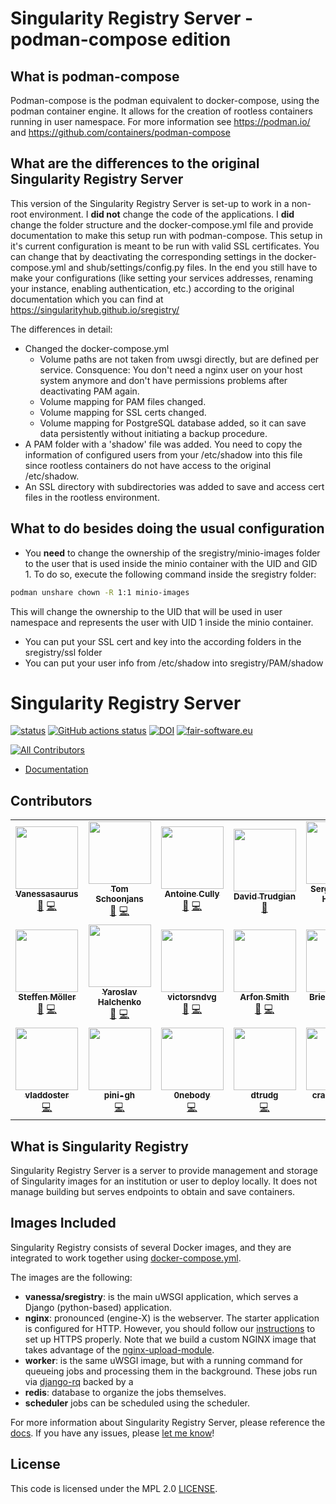 # Singularity Registry Server - podman-compose edition

## What is podman-compose
Podman-compose is the podman equivalent to docker-compose, using the podman container engine. It allows for the creation of rootless containers running in user namespace. For more information see https://podman.io/ and https://github.com/containers/podman-compose

## What are the differences to the original Singularity Registry Server
This version of the Singularity Registry Server is set-up to work in a non-root environment. 
I **did not** change the code of the applications. 
I **did** change the folder structure and the docker-compose.yml file and provide documentation to make this setup run with podman-compose. 
This setup in it's current configuration is meant to be run with valid SSL certificates. You can change that by deactivating the corresponding settings in the docker-compose.yml and shub/settings/config.py files.
In the end you still have to make your configurations (like setting your services addresses, renaming your instance, enabling authentication, etc.) according to the original documentation which you can find at https://singularityhub.github.io/sregistry/

The differences in detail:
* Changed the docker-compose.yml
	* Volume paths are not taken from uwsgi directly, but are defined per service. Consquence: You don't need a nginx user on your host system anymore and don't have permissions problems after deactivating PAM again.
	* Volume mapping for PAM files changed.
	* Volume mapping for SSL certs changed.
	* Volume mapping for PostgreSQL database added, so it can save data persistently without initiating a backup procedure.
* A PAM folder with a 'shadow' file was added. You need to copy the information of configured users from your /etc/shadow into this file since rootless containers do not have access to the original /etc/shadow.
* An SSL directory with subdirectories was added to save and access cert files in the rootless environment.

## What to do besides doing the usual configuration
* You **need** to change the ownership of the sregistry/minio-images folder to the user that is used inside the minio container with the UID and GID 1.
To do so, execute the following command inside the sregistry folder:
```bash
podman unshare chown -R 1:1 minio-images
```
This will change the ownership to the UID that will be used in user namespace and represents the user with UID 1 inside the minio container.

* You can put your SSL cert and key into the according folders in the sregistry/ssl folder
* You can put your user info from /etc/shadow into sregistry/PAM/shadow


# Singularity Registry Server

[![status](https://joss.theoj.org/papers/050362b7e7691d2a5d0ebed8251bc01e/status.svg)](http://joss.theoj.org/papers/050362b7e7691d2a5d0ebed8251bc01e)
[![GitHub actions status](https://github.com/singularityhub/sregistry/workflows/sregistry-ci/badge.svg?branch=master)](https://github.com/singularityhub/sregistry/actions?query=branch%3Amaster+workflow%3Asregistry-ci)
[![DOI](https://zenodo.org/badge/DOI/10.5281/zenodo.1012531.svg)](https://doi.org/10.5281/zenodo.1012531)
[![fair-software.eu](https://img.shields.io/badge/fair--software.eu-%E2%97%8F%20%20%E2%97%8F%20%20%E2%97%8B%20%20%E2%97%8F%20%20%E2%97%8B-orange)](https://fair-software.eu)

<!-- ALL-CONTRIBUTORS-BADGE:START - Do not remove or modify this section -->
[![All Contributors](https://img.shields.io/badge/all_contributors-20-orange.svg?style=flat-square)](#contributors-)
<!-- ALL-CONTRIBUTORS-BADGE:END -->

- [Documentation](https://singularityhub.github.io/sregistry)

## Contributors

<!-- ALL-CONTRIBUTORS-LIST:START - Do not remove or modify this section -->
<!-- prettier-ignore-start -->
<!-- markdownlint-disable -->
<table>
  <tr>
    <td align="center"><a href="https://vsoch.github.io"><img src="https://avatars0.githubusercontent.com/u/814322?v=4?s=100" width="100px;" alt=""/><br /><sub><b>Vanessasaurus</b></sub></a><br /><a href="https://github.com/singularityhub/sregistry/commits?author=vsoch" title="Documentation">📖</a> <a href="https://github.com/singularityhub/sregistry/commits?author=vsoch" title="Code">💻</a></td>
    <td align="center"><a href="tschoonj.github.io"><img src="https://avatars0.githubusercontent.com/u/65736?v=4?s=100" width="100px;" alt=""/><br /><sub><b>Tom Schoonjans</b></sub></a><br /><a href="https://github.com/singularityhub/sregistry/commits?author=tschoonj" title="Documentation">📖</a> <a href="https://github.com/singularityhub/sregistry/commits?author=tschoonj" title="Code">💻</a></td>
    <td align="center"><a href="antoinecully.com"><img src="https://avatars3.githubusercontent.com/u/6448924?v=4?s=100" width="100px;" alt=""/><br /><sub><b>Antoine Cully</b></sub></a><br /><a href="https://github.com/singularityhub/sregistry/commits?author=Aneoshun" title="Documentation">📖</a> <a href="https://github.com/singularityhub/sregistry/commits?author=Aneoshun" title="Code">💻</a></td>
    <td align="center"><a href="https://dctrud.sdf.org"><img src="https://avatars1.githubusercontent.com/u/4522799?v=4?s=100" width="100px;" alt=""/><br /><sub><b>David Trudgian</b></sub></a><br /><a href="https://github.com/singularityhub/sregistry/commits?author=dctrud" title="Documentation">📖</a></td>
    <td align="center"><a href="https://github.com/serlophug"><img src="https://avatars3.githubusercontent.com/u/20574493?v=4?s=100" width="100px;" alt=""/><br /><sub><b>Sergio López Huguet</b></sub></a><br /><a href="https://github.com/singularityhub/sregistry/commits?author=serlophug" title="Documentation">📖</a> <a href="https://github.com/singularityhub/sregistry/commits?author=serlophug" title="Code">💻</a></td>
    <td align="center"><a href="https://github.com/jbd"><img src="https://avatars2.githubusercontent.com/u/169483?v=4?s=100" width="100px;" alt=""/><br /><sub><b>jbd</b></sub></a><br /><a href="https://github.com/singularityhub/sregistry/commits?author=jbd" title="Documentation">📖</a> <a href="https://github.com/singularityhub/sregistry/commits?author=jbd" title="Code">💻</a></td>
    <td align="center"><a href="http://alex.hirzel.us/"><img src="https://avatars3.githubusercontent.com/u/324152?v=4?s=100" width="100px;" alt=""/><br /><sub><b>Alex Hirzel</b></sub></a><br /><a href="https://github.com/singularityhub/sregistry/commits?author=alhirzel" title="Documentation">📖</a> <a href="https://github.com/singularityhub/sregistry/commits?author=alhirzel" title="Code">💻</a></td>
  </tr>
  <tr>
    <td align="center"><a href="http://tangiblecomputationalbiology.blogspot.com"><img src="https://avatars0.githubusercontent.com/u/207407?v=4?s=100" width="100px;" alt=""/><br /><sub><b>Steffen Möller</b></sub></a><br /><a href="https://github.com/singularityhub/sregistry/commits?author=smoe" title="Documentation">📖</a> <a href="https://github.com/singularityhub/sregistry/commits?author=smoe" title="Code">💻</a></td>
    <td align="center"><a href="www.onerussian.com"><img src="https://avatars3.githubusercontent.com/u/39889?v=4?s=100" width="100px;" alt=""/><br /><sub><b>Yaroslav Halchenko</b></sub></a><br /><a href="https://github.com/singularityhub/sregistry/commits?author=yarikoptic" title="Documentation">📖</a> <a href="https://github.com/singularityhub/sregistry/commits?author=yarikoptic" title="Code">💻</a></td>
    <td align="center"><a href="http://sourceforge.net/u/victorsndvg/profile/"><img src="https://avatars3.githubusercontent.com/u/6474985?v=4?s=100" width="100px;" alt=""/><br /><sub><b>victorsndvg</b></sub></a><br /><a href="https://github.com/singularityhub/sregistry/commits?author=victorsndvg" title="Documentation">📖</a> <a href="https://github.com/singularityhub/sregistry/commits?author=victorsndvg" title="Code">💻</a></td>
    <td align="center"><a href="arfon.org"><img src="https://avatars1.githubusercontent.com/u/4483?v=4?s=100" width="100px;" alt=""/><br /><sub><b>Arfon Smith</b></sub></a><br /><a href="https://github.com/singularityhub/sregistry/commits?author=arfon" title="Documentation">📖</a> <a href="https://github.com/singularityhub/sregistry/commits?author=arfon" title="Code">💻</a></td>
    <td align="center"><a href="https://ransomwareroundup.com"><img src="https://avatars3.githubusercontent.com/u/9367754?v=4?s=100" width="100px;" alt=""/><br /><sub><b>Brie Carranza</b></sub></a><br /><a href="https://github.com/singularityhub/sregistry/commits?author=bbbbbrie" title="Documentation">📖</a> <a href="https://github.com/singularityhub/sregistry/commits?author=bbbbbrie" title="Code">💻</a></td>
    <td align="center"><a href="https://orcid.org/0000-0002-6178-3585"><img src="https://avatars1.githubusercontent.com/u/145659?v=4?s=100" width="100px;" alt=""/><br /><sub><b>Dan Fornika</b></sub></a><br /><a href="https://github.com/singularityhub/sregistry/commits?author=dfornika" title="Documentation">📖</a> <a href="https://github.com/singularityhub/sregistry/commits?author=dfornika" title="Code">💻</a></td>
    <td align="center"><a href="https://github.com/RonaldEnsing"><img src="https://avatars2.githubusercontent.com/u/8299064?v=4?s=100" width="100px;" alt=""/><br /><sub><b>Ronald Ensing</b></sub></a><br /><a href="https://github.com/singularityhub/sregistry/commits?author=RonaldEnsing" title="Documentation">📖</a> <a href="https://github.com/singularityhub/sregistry/commits?author=RonaldEnsing" title="Code">💻</a></td>
  </tr>
  <tr>
    <td align="center"><a href="https://github.com/vladdoster"><img src="https://avatars.githubusercontent.com/u/10052309?v=4?s=100" width="100px;" alt=""/><br /><sub><b>vladdoster</b></sub></a><br /><a href="https://github.com/singularityhub/sregistry/commits?author=vladdoster" title="Code">💻</a></td>
    <td align="center"><a href="https://github.com/pini-gh"><img src="https://avatars.githubusercontent.com/u/1241814?v=4?s=100" width="100px;" alt=""/><br /><sub><b>pini-gh</b></sub></a><br /><a href="https://github.com/singularityhub/sregistry/commits?author=pini-gh" title="Code">💻</a></td>
    <td align="center"><a href="https://github.com/0nebody"><img src="https://avatars.githubusercontent.com/u/26727168?v=4?s=100" width="100px;" alt=""/><br /><sub><b>0nebody</b></sub></a><br /><a href="https://github.com/singularityhub/sregistry/commits?author=0nebody" title="Code">💻</a></td>
    <td align="center"><a href="https://github.com/dtrudg"><img src="https://avatars.githubusercontent.com/u/4522799?v=4?s=100" width="100px;" alt=""/><br /><sub><b>dtrudg</b></sub></a><br /><a href="https://github.com/singularityhub/sregistry/commits?author=dtrudg" title="Code">💻</a></td>
    <td align="center"><a href="https://github.com/craigwindell"><img src="https://avatars.githubusercontent.com/u/44250868?v=4?s=100" width="100px;" alt=""/><br /><sub><b>craigwindell</b></sub></a><br /><a href="https://github.com/singularityhub/sregistry/commits?author=craigwindell" title="Code">💻</a></td>
    <td align="center"><a href="https://github.com/hashkeks"><img src="https://avatars.githubusercontent.com/u/34633191?v=4?s=100" width="100px;" alt=""/><br /><sub><b>Cedric</b></sub></a><br /><a href="https://github.com/singularityhub/sregistry/commits?author=hashkeks" title="Code">💻</a></td>
  </tr>
</table>

<!-- markdownlint-restore -->
<!-- prettier-ignore-end -->

<!-- ALL-CONTRIBUTORS-LIST:END -->

## What is Singularity Registry

Singularity Registry Server is a server to provide management and storage of 
Singularity images for an institution or user to deploy locally. 
It does not manage building but serves endpoints to obtain and save containers. 

## Images Included

Singularity Registry consists of several Docker images, and they are integrated 
to work together using [docker-compose.yml](docker-compose.yml).

The images are the following:

 - **vanessa/sregistry**: is the main uWSGI application, which serves a Django (python-based) application.
 - **nginx**: pronounced (engine-X) is the webserver. The starter application is configured for HTTP. However, you should follow our [instructions](https://singularityhub.github.io/sregistry/docs/install/server#ssl) to set up HTTPS properly. Note that we build a custom NGINX image that takes advantage of the [nginx-upload-module](https://www.nginx.com/resources/wiki/modules/upload/).
 - **worker**: is the same uWSGI image, but with a running command for queueing jobs and processing them in the background. These jobs run via [django-rq](https://github.com/rq/django-rq) backed by a
 - **redis**: database to organize the jobs themselves.
 - **scheduler** jobs can be scheduled using the scheduler.

For more information about Singularity Registry Server, please reference the
[docs](https://singularityhub.github.io/sregistry). If you have any issues,
please [let me know](https://github.com/singularityhub/sregistry/issues)!

## License

This code is licensed under the MPL 2.0 [LICENSE](LICENSE).
